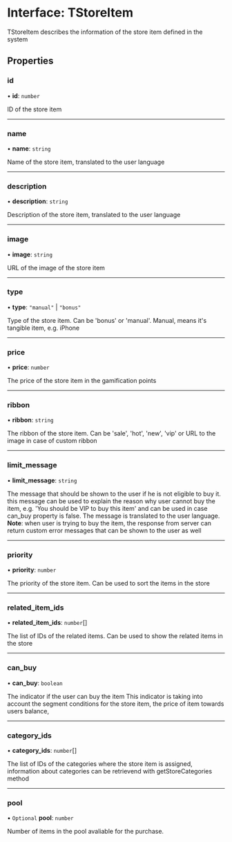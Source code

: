 # Interface: TStoreItem

TStoreItem describes the information of the store item defined in the system

## Properties

### id

• **id**: `number`

ID of the store item

___

### name

• **name**: `string`

Name of the store item, translated to the user language

___

### description

• **description**: `string`

Description of the store item, translated to the user language

___

### image

• **image**: `string`

URL of the image of the store item

___

### type

• **type**: ``"manual"`` \| ``"bonus"``

Type of the store item. Can be 'bonus' or 'manual'. Manual, means it's tangible item, e.g. iPhone

___

### price

• **price**: `number`

The price of the store item in the gamification points

___

### ribbon

• **ribbon**: `string`

The ribbon of the store item. Can be 'sale', 'hot', 'new', 'vip' or URL to the image in case of custom ribbon

___

### limit\_message

• **limit\_message**: `string`

The message that should be shown to the user if he is not eligible to buy it. this message can be used to explain the reason why user cannot buy the item, e.g. 'You should be VIP to buy this item' and can be used in case can_buy property is false.
   The message is translated to the user language.
   **Note**: when user is trying to buy the item, the response from server can return custom error messages that can be shown to the user as well

___

### priority

• **priority**: `number`

The priority of the store item. Can be used to sort the items in the store

___

### related\_item\_ids

• **related\_item\_ids**: `number`[]

The list of IDs of the related items. Can be used to show the related items in the store

___

### can\_buy

• **can\_buy**: `boolean`

The indicator if the user can buy the item
 This indicator is taking into account the segment conditions for the store item, the price of item towards users balance,

___

### category\_ids

• **category\_ids**: `number`[]

The list of IDs of the categories where the store item is assigned, information about categories can be retrievend with getStoreCategories method

___

### pool

• `Optional` **pool**: `number`

Number of items in the pool avaliable for the purchase.
